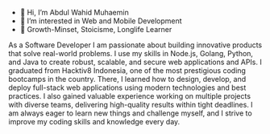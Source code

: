 - 👋 Hi, I’m Abdul Wahid Muhaemin
- 👀 I’m interested in Web and Mobile Development
- 🌱 Growth-Minset, Stoicisme, Longlife Learner

As a Software Developer I am passionate about building innovative products that solve real-world problems. I use my skills in Node.js, Golang, Python, and Java to create robust, scalable, and secure web applications and APIs.
I graduated from Hacktiv8 Indonesia, one of the most prestigious coding bootcamps in the country. There, I learned how to design, develop, and deploy full-stack web applications using modern technologies and best practices. I also gained valuable experience working on multiple projects with diverse teams, delivering high-quality results within tight deadlines. I am always eager to learn new things and challenge myself, and I strive to improve my coding skills and knowledge every day.

<!---
abdulwahidm/abdulwahidm is a ✨ special ✨ repository because its `README.md` (this file) appears on your GitHub profile.
You can click the Preview link to take a look at your changes.
--->
